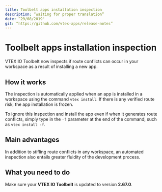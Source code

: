 ```yaml
---
title: Toolbelt apps installation inspection
description: “waiting for proper translation”
date: “29/08/2019"
git: “https://github.com/vtex-apps/release-notes”
---
```


# Toolbelt apps installation inspection

VTEX IO Toolbelt now inspects if route conflicts can occur in your workspace as a result of installing a new app.

## How it works

The inspection is automatically applied when an app is installed in a workspace using the command `vtex install`. If there is any verified route risk, the app installation is frozen.

To ignore this inspection and install the app even if when it generates route conflicts, simply type in the `-f` parameter at the end of the command, such as `vtex install -f`.

## Main advantages

In addition to stifling route conflicts in any workspace, an automated inspection also entails greater fluidity of the development process.

## What you need to do

Make sure your **VTEX IO Toolbelt** is updated to version **2.67.0**.
